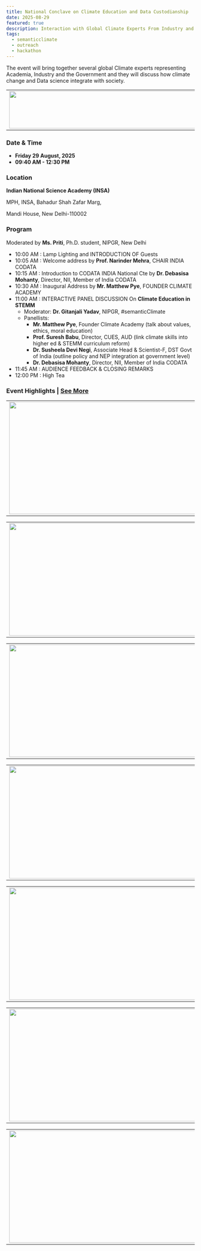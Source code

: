 ```yaml
---
title: National Conclave on Climate Education and Data Custodianship
date: 2025-08-29
featured: true
description: Interaction with Global Climate Experts From Industry and Academia
tags:
  - semanticclimate
  - outreach
  - hackathon
---
```


The event will bring together several global Climate experts representing Academia, Industry and the Government and they will discuss how climate change and Data science integrate with society.

<table>
  <tr>
    <td>
      <img src='{{ "/static/img/events_all/flyer_INSA.png" | url }}' width="500" height="100">
    </td>
  </tr>
</table>

### Date & Time

- **Friday 29 August, 2025**
- **09:40 AM - 12:30 PM**

### Location

**Indian National Science Academy (INSA)**

MPH, INSA, Bahadur Shah Zafar Marg, 

Mandi House, New Delhi-110002

### Program 

Moderated by **Ms. Priti**, Ph.D. student, NIPGR, New Delhi

- 10:00 AM : Lamp Lighting and INTRODUCTION OF Guests
- 10:05 AM : Welcome address by **Prof. Narinder Mehra**, CHAIR INDIA CODATA
- 10:15 AM : Introduction to CODATA INDIA National Cte by **Dr. Debasisa Mohanty**, Director, NII, Member of India CODATA
- 10:30 AM : Inaugural Address by **Mr. Matthew Pye**, FOUNDER CLIMATE ACADEMY 
- 11:00 AM : INTERACTIVE PANEL DISCUSSION On **Climate Education in STEMM**
  - Moderator: **Dr. Gitanjali Yadav**, NIPGR, #semanticClimate
  - Panellists:
    - **Mr. Matthew Pye**, Founder Climate Academy (talk about values, ethics, moral education)
    - **Prof. Suresh Babu**, Director, CUES, AUD (link climate skills into higher ed & STEMM curriculum reform)
    - **Dr. Susheela Devi Negi**, Associate Head & Scientist-F, DST Govt of India (outline policy and NEP integration at government level)
    - **Dr. Debasisa Mohanty**, Director, NII, Member of India CODATA
- 11:45 AM : AUDIENCE FEEDBACK & CLOSING REMARKS
- 12:00 PM : High Tea 

### Event Highlights | [See More](../../posts/climateConclave_event/)

<table>
<tr>
<td><img src='{{ "/static/img/events_all/climate_conclaveP52.jpg" | url }}' width="500" height="300"></td>
<td><img src='{{ "/static/img/events_all/climate_conclaveP53.jpg" | url }}' width="500" height="300"></td>
</tr>   
</table>

<table>
<tr>
<td><img src='{{ "/static/img/events_all/climate_conclaveP54.jpg" | url }}' width="500" height="300"></td>
<td><img src='{{ "/static/img/events_all/climate_conclaveP56.jpg" | url }}' width="500" height="300"></td>
</tr>   
</table>

<table>
<tr>
<td><img src='{{ "/static/img/events_all/climate_conclaveP57.jpg" | url }}' width="500" height="300"></td>
<td><img src='{{ "/static/img/events_all/climate_conclaveP59.jpg" | url }}' width="500" height="300"></td>
</tr>   
</table>

<table>
<tr>
<td><img src='{{ "/static/img/events_all/climate_conclaveP58.jpg" | url }}' width="500" height="300"></td>
<td><img src='{{ "/static/img/events_all/climate_conclaveP60.jpg" | url }}' width="500" height="300"></td>
</tr>   
</table>

<table>
<tr>
<td><img src='{{ "/static/img/events_all/climate_conclaveP3.jpg" | url }}' width="500" height="300"></td>
<td><img src='{{ "/static/img/events_all/climate_conclaveP6.jpg" | url }}' width="500" height="300"></td>
</tr>   
</table>

<table>
<tr>
<td><img src='{{ "/static/img/events_all/climate_conclaveP10.jpg" | url }}' width="500" height="300"></td>
<td><img src='{{ "/static/img/events_all/climate_conclaveP11.jpg" | url }}' width="500" height="300"></td>
</tr>   
</table>

<table>
<tr>
<td><img src='{{ "/static/img/events_all/climate_conclaveP20.jpg" | url }}' width="500" height="300"></td>
<td><img src='{{ "/static/img/events_all/climate_conclaveP21.jpg" | url }}' width="500" height="300"></td>
</tr>   
</table>




